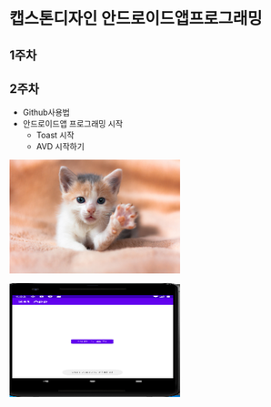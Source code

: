 # 캡스톤디자인 안드로이드앱프로그래밍

## 1주차

## 2주차
  - Github사용법
  - 안드로이드앱 프로그래밍 시작
    - Toast 시작
    - AVD 시작하기
     
     
<img width="300" height="200" src="./png/고양이.jpg"></img>

<img width="300" height="200" src="./png/버튼누르기.png"></img>
